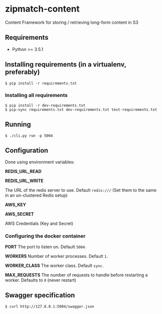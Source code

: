# zipmatch-content
Content Framework for storing / retrieving long-form content in S3

## Requirements
  - Python >= 3.5.1

## Installing requirements (in a virtualenv, preferably)
```shell
$ pip install -r requirements.txt
```

### Installing all requirements
```shell
$ pip install -r dev-requirements.txt
$ pip-sync requirements.txt dev-requirements.txt test-requirements.txt
```

## Running
```shell
$ ./cli.py run -p 5004
```

## Configuration
Done using environment variables:

**REDIS_URL_READ**

**REDIS_URL_WRITE**

The URL of the redis server to use. Default `redis:///` (Set them to the same in an un-clustered Redis setup)

**AWS_KEY**

**AWS_SECRET**

AWS Credentials (Key and Secret)


### Configuring the docker container

**PORT**
The port to listen on. Default `5004`.

**WORKERS**
Number of worker processes. Default `1`.

**WORKER_CLASS**
The worker class. Default `sync`.

**MAX_REQUESTS**
The number of requests to handle before restarting a worker. Defaults to `0` (never restart)

## Swagger specification
```shell
$ curl http://127.0.0.1:5004/swagger.json
```

